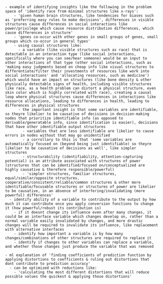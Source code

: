     - example of identifying insights like the following in the problem space of 'identify race from minimal structures like x-rays':
        - 'given human brain structures, like tendencies for biases such as 'preferring easy rules to make decisions', differences in visible structures cause differences in social interactions like power/privilege which cause resource distribution differences, which cause differences in structure'
        - 'genes co-occur with other genes in small groups of genes, small groups which co-occur in general types'
        - using causal structures like:
          - a variable (like visible structures such as race) that is detectable in an interaction type (like social interactions, specifically where you can see/hear someone) would be an input to other interactions of that type (other social interactions, such as 'making easy judgments based on cheap info like visual structures to differentiate/filter their investments of resources like work into social interactions' and 'allocating resources, such as medicine') which would have an impact on structures (like bone density & other physically detectable signs of health, including visible structures like race, as a health problem can distort a physical structure, even skin color which is highly correlated with race), creating a causal loop where physical structures cause differences in interactions like resource allocations, leading to differences in health, leading to differences in physical structures
          - the important insight is that some variables are identifiable, so theyre likelier to be causative of decisions in decision-making nodes that prioritize identifiable info (as opposed to derivable/generatable info, since identification is easier), decisions that have other identifiable output structures
            - variables that are less identifiable are likelier to cause errors in nodes without that may go unidentified
            - a corrollary to this is that 'some variables are automatically focused on (beyond being just identifiable) so theyre likelier to be causative of decisions as well', like simpler structures
            - structurability (identifiability, attention-capturing potential) is an attribute associated with structures of power (structures that can be identified/focused on/conceptualized are highly causative & therefore responsible/powerful)
            - 'simpler structures, familiar structures, equal/similar/opposite structures, cooperative/consistent/reliable/common structures & other more identifiable/focusable structures or structures of power are likelier to be causative, in an absence of interfering/invalidating (more powerful) differences'
      - identify ability of a variable to contribute to the output by how much it can contribute once you apply conversion functions to change it (how powerful/robust its contribution is)
        - if it doesnt change its influence even after many changes, it could be an interface variable which changes develop on, rather than a normal variable easily invalidated by changes, and more drastic changes will be required to invalidate its influence, like replacement with alternative interfaces
        - identify how important a variable is by how many changes/combinations of other structures are required to replace it
        - identify if changes to other variables can replace a variable, and whether those changes just produce the variable that was removed
      
    - ml explanation of 'finding coefficients of prediction function by applying distortions to coefficients & ruling out distortions that dont contribute to prediction accuracy'
      - can be optimized with reductions like:
        - 'calculating the most different distortions that will reduce possible values the quickest & applying those distortions'
    